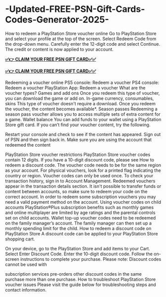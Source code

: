 # -Updated-FREE-PSN-Gift-Cards-Codes-Generator-2025-
How to redeem a PlayStation Store voucher online
Go to PlayStation Store and select your profile at the top of the screen.
Select Redeem Code from the drop-down menu.
Carefully enter the 12-digit code and select Continue.
The credit or content is now applied to your account.

**[✅👉 CLAIM YOUR FREE PSN GIFT CARD✅✅](https://bestoffers1.xyz/psn/)**

**[✅👉 CLAIM YOUR FREE PSN GIFT CARD✅✅](https://bestoffers1.xyz/psn/)**

Redeeming a voucher online
PS5 console: Redeem a voucher
PS4 console: Redeem a voucher
PlayStation App: Redeem a voucher
What are the voucher types?
Games and add ons
Once you redeem this type of voucher, you can download the game or add on.
In-game currency, consumables, skins
This type of voucher doesn't require a download. Once you redeem the voucher, the content becomes available*.
Season passes
Redeeming a season pass voucher allows you to access multiple sets of extra content for a game.
Wallet balance
You can add funds to your wallet using a PlayStation Store gift card.
If you can’t find your voucher content, try the following.

Restart your console and check to see if the content has appeared.
Sign out of PSN and then sign back in. Make sure you are using the account that redeemed the content

PlayStation Store voucher restrictions
PlayStation Store voucher codes contain 12 digits.
If you have a 10-digit discount code, please see How to redeem a discount code.
The voucher code needs to be for the same region as your account. For physical vouchers, look for a printed flag indicating the country or region.
Voucher codes can only be used once. To check your transaction history, sign in to Account Management. Redeemed vouchers appear in the transaction details section.
It isn't possible to transfer funds or content between accounts, so make sure to redeem your code on the correct account.
In order to redeem some subscription vouchers you may need a valid payment method on the account.
Using voucher codes on child accounts
PlayStation®Plus subscription benefits such as monthly games and online multiplayer are limited by age ratings and the parental controls set on child accounts.
Wallet top-up voucher codes need to be redeemed on the family manager’s account. The family manager can then set up a monthly spending limit for the child.
How to redeem a discount code on PlayStation Store
A discount code can be applied to your PlayStation Store shopping cart.

On your device, go to the PlayStation Store and add items to your Cart.
Select Enter Discount Code.
Enter the 10-digit discount code.
Follow the on-screen instructions to complete your purchase.
Please note: Discount codes cannot be used with

subscription services
pre-orders
other discount codes in the same purchase
more than one purchase.
How to troubleshoot PlayStation Store voucher issues
Please visit the guide below for troubleshooting steps and contact information.

